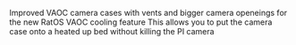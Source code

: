 Improved VAOC camera cases with vents and bigger camera openeings for the new RatOS VAOC cooling feature
This allows you to put the camera case onto a heated up bed without killing the PI camera